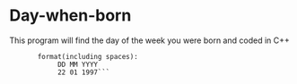 # Day-when-born
This program will find the day of the week you were born and coded in C++
```Please enter your birthday in this
       format(including spaces):
            DD MM YYYY
            22 01 1997```

